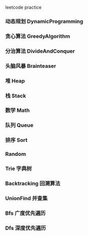 leetcode practice
### 动态规划 DynamicProgramming
### 贪心算法 GreedyAlgorithm
### 分治算法 DivideAndConquer
### 头脑风暴 Brainteaser
### 堆 Heap
### 栈 Stack
### 数学 Math
### 队列 Queue
### 排序 Sort
### Random
### Trie 字典树 
### Backtracking 回溯算法
### UnionFind 并查集
### Bfs  广度优先遍历 
### Dfs  深度优先遍历